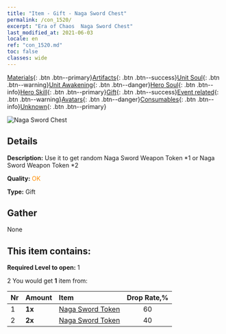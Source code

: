 ```yaml
---
title: "Item - Gift - Naga Sword Chest"
permalink: /con_1520/
excerpt: "Era of Chaos  Naga Sword Chest"
last_modified_at: 2021-06-03
locale: en
ref: "con_1520.md"
toc: false
classes: wide
---
```

 [Materials](/Items/){: .btn .btn--primary}[Artifacts](/Items/Artifacts/){: .btn .btn--success}[Unit Soul](/Items/UnitSoul/){: .btn .btn--warning}[Unit Awakening](/Items/UnitAwakening/){: .btn .btn--danger}[Hero Soul](/Items/HeroSoul/){: .btn .btn--info}[Hero Skill](/Items/HeroSkill/){: .btn .btn--primary}[Gift](/Items/Gift/){: .btn .btn--success}[Event related](/Items/Events/){: .btn .btn--warning}[Avatars](/Items/Avatars/){: .btn .btn--danger}[Consumables](/Items/Consumables/){: .btn .btn--info}[Unknown](/Items/Unknown/){: .btn .btn--primary}

 ![Naga Sword Chest](/images/t/i_907134.png)

## Details
 **Description:** Use it to get random Naga Sword Weapon Token *1 or Naga Sword Weapon Token *2

 **Quality:** <span style="color: #FF8C00">OK</span>

 **Type:** Gift

## Gather

  None

## This item contains:

 **Required Level to open:** 1

 2 You would get **1** item  from:

  | Nr | Amount |     Item    | Drop Rate,% |
  |:---|:-------|:------------|:---------:|
  | 1 |  **1x** | [Naga Sword Token](/Items/con_987/) | 60 | 
  | 2 |  **2x** | [Naga Sword Token](/Items/con_987/) | 40 | 
